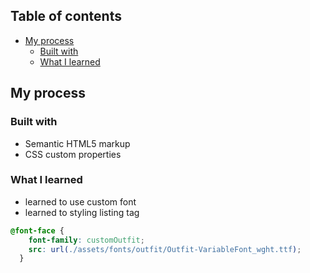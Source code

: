 ## Table of contents
- [My process](#my-process)
  - [Built with](#built-with)
  - [What I learned](#what-i-learned)

## My process

### Built with

- Semantic HTML5 markup
- CSS custom properties

### What I learned

- learned to use custom font
- learned to styling listing tag


```css
@font-face {
    font-family: customOutfit;
    src: url(./assets/fonts/outfit/Outfit-VariableFont_wght.ttf);
  }
```
